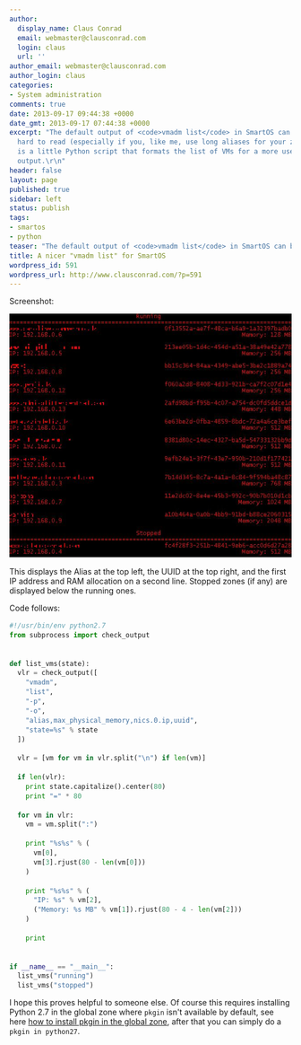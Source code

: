 ```yaml
---
author:
  display_name: Claus Conrad
  email: webmaster@clausconrad.com
  login: claus
  url: ''
author_email: webmaster@clausconrad.com
author_login: claus
categories:
- System administration
comments: true
date: 2013-09-17 09:44:38 +0000
date_gmt: 2013-09-17 07:44:38 +0000
excerpt: "The default output of <code>vmadm list</code> in SmartOS can be a little
  hard to read (especially if you, like me, use long aliases for your zones). Here
  is a little Python script that formats the list of VMs for a more user-friendly
  output.\r\n"
header: false
layout: page
published: true
sidebar: left
status: publish
tags:
- smartos
- python
teaser: "The default output of <code>vmadm list</code> in SmartOS can be a little hard to read (especially if you, like me, use long aliases for your zones). Here is a little Python script that formats the list of VMs for a more user-friendly output."
title: A nicer "vmadm list" for SmartOS
wordpress_id: 591
wordpress_url: http://www.clausconrad.com/?p=591
---
```


Screenshot:

[![vmlist](/assets/img/vmlist_9782574613_o.jpg)](/assets/img/vmlist_9782574613_o.jpg)

This displays the Alias at the top left, the UUID at the top right, and the first IP address and RAM allocation on a second line. Stopped zones (if any) are displayed below the running ones.

Code follows:
  
```python
#!/usr/bin/env python2.7  
from subprocess import check_output


def list_vms(state):  
  vlr = check_output([  
    "vmadm",  
    "list",  
    "-p",  
    "-o",  
    "alias,max_physical_memory,nics.0.ip,uuid",  
    "state=%s" % state  
  ])

  vlr = [vm for vm in vlr.split("\n") if len(vm)]  

  if len(vlr):  
    print state.capitalize().center(80)  
    print "=" * 80  

  for vm in vlr:  
    vm = vm.split(":")  

    print "%s%s" % (  
      vm[0],  
      vm[3].rjust(80 - len(vm[0]))  
    )  

    print "%s%s" % (  
      "IP: %s" % vm[2],  
      ("Memory: %s MB" % vm[1]).rjust(80 - 4 - len(vm[2]))  
    )  

    print


if __name__ == "__main__":  
  list_vms("running")  
  list_vms("stopped")  
```

I hope this proves helpful to someone else. Of course this requires installing Python 2.7 in the global zone where `pkgin` isn't available by default, see here [how to install pkgin in the global zone](https://pkgsrc.joyent.com/install-on-illumos/), after that you can simply do a `pkgin in python27`.
